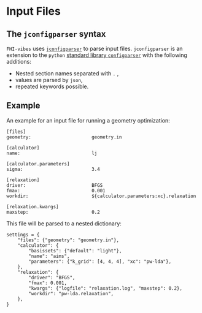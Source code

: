 Input Files
===

## The `jconfigparser` syntax

`FHI-vibes` uses [`jconfigparser`](https://pypi.org/project/jconfigparser/) to parse input files. `jconfigparser` is an extension to the `python` [standard library `configparser`](https://docs.python.org/3/library/configparser.html) with the following additions:

- Nested section names separated with `.` ,
- values are parsed by `json`,
- repeated keywords possible.

## Example

An example for an input file for running a geometry optimization:

```
[files]
geometry:                      geometry.in

[calculator]
name:                          lj

[calculator.parameters]
sigma:                         3.4

[relaxation]
driver:                        BFGS
fmax:                          0.001
workdir:                       ${calculator.parameters:xc}.relaxation

[relaxation.kwargs]
maxstep:                       0.2
```

This file will be parsed to a nested dictionary:

```
settings = {
    "files": {"geometry": "geometry.in"},
    "calculator": {
        "basissets": {"default": "light"},
        "name": "aims",
        "parameters": {"k_grid": [4, 4, 4], "xc": "pw-lda"},
    },
    "relaxation": {
        "driver": "BFGS",
        "fmax": 0.001,
        "kwargs": {"logfile": "relaxation.log", "maxstep": 0.2},
        "workdir": "pw-lda.relaxation",
    },
}
```